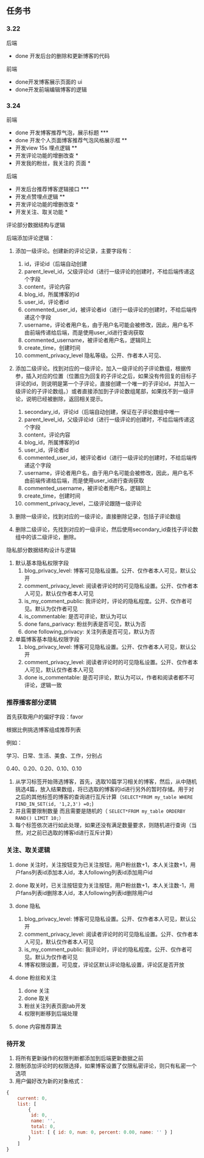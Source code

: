 ## 任务书

### 3.22

后端

- done 开发后台的删除和更新博客的代码

前端

- done开发博客展示页面的 ui
- done开发前端编辑博客的逻辑

### 3.24

前端

- done 开发博客推荐气泡，展示标题 ***
- done 开发个人页面博客推荐气泡风格展示框 **
- 开发view 15s 埋点逻辑 **
- 开发评论功能的增删改查 *
- 开发我的粉丝，我关注的 页面 *

后端

- 开发后台推荐博客逻辑接口 ***
- 开发点赞埋点逻辑 **
- 开发评论功能的增删改查 *
- 开发关注、取关功能 *

评论部分数据结构与逻辑

后端添加评论逻辑：

1. 添加一级评论。创建新的评论记录，主要字段有：

   1. id，评论id（后端自动创建
   2. parent_level_id，父级评论id（进行一级评论的创建时，不给后端传递这个字段
   3. content，评论内容
   4. blog_id，所属博客的id
   5. user_id，评论者id
   6. commented_user_id，被评论者id（进行一级评论的创建时，不给后端传递这个字段
   7. username，评论者用户名，由于用户名可能会被修改，因此，用户名不由前端传递给后端，而是使用user_id进行查询获取
   8. commented_username，被评论者用户名，逻辑同上
   9. create_time，创建时间
   10. comment_privacy_level 隐私等级。公开、作者本人可见、
2. 添加二级评论。找到对应的一级评论，加入一级评论的子评论数组，根据传参，插入对应的位置（位置应为回复的子评论之后，如果没有传回复的目标子评论的id，则说明是第一个子评论，直接创建一个唯一的子评论id，并加入一级评论的子评论数组。）或者直接添加到子评论数组尾部，如果找不到一级评论，说明已经被删除，返回相关提示。

   1. secondary_id，评论id（后端自动创建，保证在子评论数组中唯一
   2. parent_level_id，父级评论id（进行一级评论的创建时，不给后端传递这个字段
   3. content，评论内容
   4. blog_id，所属博客的id
   5. user_id，评论者id
   6. commented_user_id，被评论者id（进行一级评论的创建时，不给后端传递这个字段
   7. username，评论者用户名，由于用户名可能会被修改，因此，用户名不由前端传递给后端，而是使用user_id进行查询获取
   8. commented_username，被评论者用户名，逻辑同上
   9. create_time，创建时间
   10. comment_privacy_level，二级评论跟随一级评论
3. 删除一级评论，找到对应的一级评论，直接删除记录，包括子评论数组
4. 删除二级评论，先找到对应的一级评论，然后使用secondary_id查找子评论数组中的该二级评论，删除。

隐私部分数据结构设计与逻辑

1. 默认基本隐私权限字段
   1. blog_privacy_level: 博客可见隐私设置。公开、仅作者本人可见，默认公开
   2. comment_privacy_level: 阅读者评论时的可见隐私设置。公开、仅作者本人可见，默认仅作者本人可见
   3. is_my_comment_public: 我评论时，评论的隐私程度。公开、仅作者可见。默认为仅作者可见
   4. is_commentable: 是否可评论，默认为可以
   5. done fans_parivacy: 粉丝列表是否可见，默认为否
   6. done following_privacy: 关注列表是否可见，默认为否
2. 单篇博客基本隐私权限字段
   1. blog_privacy_level: 博客可见隐私设置。公开、仅作者本人可见，默认公开
   2. comment_privacy_level: 阅读者评论时的可见隐私设置。公开、仅作者本人可见，默认仅作者本人可见
   3. done is_commentable: 是否可评论，默认为可以，作者和阅读者都不可评论，逻辑一致

### 推荐播客部分逻辑

首先获取用户的偏好字段：favor

根据比例挑选博客组成推荐列表

例如：

学习、日常、生活、美食、工作，分别占

0.40、0.20、0.20、0.10、0.10

1. 从学习标签开始筛选博客，首先，选取10篇学习相关的博客，然后，从中随机挑选4篇，放入结果数组，将已选取的博客的id进行另外的暂时存储。用于对之后的其他标签的博客的查询进行互斥计算（`SELECT*FROM my_table WHERE FIND_IN_SET(id, '1,2,3') =0;`)
2. 并且需要限制数量 而且需要是随机的（ `SELECT*FROM my_table ORDERBY RAND() LIMIT 10;）`
3. 每个标签依次进行如此处理，如果还没有满足数量要求，则随机进行查询（当然，对之前已选取的博客id进行互斥计算）

### 关注、取关逻辑

1. done 关注时，关注按钮变为已关注按钮，用户粉丝数+1，本人关注数+1，用户fans列表id添加本人id，本人following列表id添加用户id
2. done 取关时，已关注按钮变为关注按钮，用户粉丝数+1，本人关注数-1，用户fans列表id删除本人id，本人following列表id删除用户id
3. done 隐私

   1. blog_privacy_level: 博客可见隐私设置。公开、仅作者本人可见，默认公开
   2. comment_privacy_level: 阅读者评论时的可见隐私设置。公开、仅作者本人可见，默认仅作者本人可见
   3. is_my_comment_public: 我评论时，评论的隐私程度。公开、仅作者可见。默认为仅作者可见
   4. 博客权限设置，可见度，评论区默认评论隐私设置，评论区是否开放
4. done 粉丝和关注

   1. done 关注
   2. done 取关
   3. 粉丝关注列表页面tab开发
   4. 权限判断移到后端处理
5. done 内容推荐算法

### 待开发

1. 将所有更新操作的权限判断都添加到后端更新数据之前
2. 限制添加评论时的权限选择，如果博客设置了仅限私密评论，则只有私密一个选项
3. 用户偏好改为新的对象格式：

```javascript
{
	current: 0,
	list: [
		{
		 id: 0,
		 name: '',
 		 total: 0, 
		 list: [ { id: 0, num: 0, percent: 0.00, name: '' } ]
		}
	]
}
```
